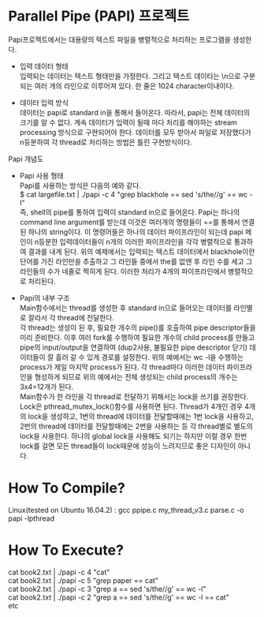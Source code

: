 # Parallel Pipe (PAPI) 프로젝트 #
 
Papi프로젝트에서는 대용량의 텍스트 파일을 병렬적으로 처리하는 프로그램을 생성한다.
 
* 입력 데이터 형태   
입력되는 데이터는 텍스트 형태만을 가정한다. 그리고 텍스트 데이타는 \n으로 구분되는 여러 개의 라인으로 이루어져 있다. 한 줄은 1024 character이내이다.   
 
* 데이터 입력 방식   
데이터는 papi로 standard in을 통해서 들어온다. 따라서, papi는 전체 데이터의 크기를 알 수 없다. 계속 데이터가 입력이 될때 마다 처리를 해야하는 stream processing 방식으로 구현되어야 한다. 데이터를 모두 받아서 파일로 저장했다가 n등분하여 각 thread로 처리하는 방법은 틀린 구현방식이다.
 
Papi 개념도


* Papi 사용 형태   
Papi를 사용하는 방식은 다음의 예와 같다.   
$ cat largefile.txt | ./papi -c 4 "grep blackhole == sed 's/the//g' == wc -l"   
즉, shell의 pipe를 통하여 입력이 standard in으로 들어온다. Papi는 하나의 command line argument를 받는데 이것은 여러개의 명령들이 ==를 통해서 연결된 하나의 string이다. 이 명령어들은 하나의 데이터 파이프라인이 되는데 papi 메인이 n등분한 입력데이터들이 n개의 이러한 파이프라인을 각각 병렬적으로 통과하여 결과를 내게 된다. 위의 예제에서는 입력되는 텍스트 데이터에서 blackhole이란 단어를 가진 라인만을 추출하고 그 라인들 중에서 the를 없앤 후 라인 수를 세고 그 라인들의 수가 네줄로 찍히게 된다. 이러한 처리가 4개의 파이프라인에서 병렬적으로 처리된다.   
   
* Papi의 내부 구조   
Main함수에서는 thread를 생성한 후 standard in으로 들어오는 데이터를 라인별로 잘라서 각 thread에 전달한다.   
각 thread는 생성이 된 후, 필요한 개수의 pipe()를 호출하여 pipe descriptor들을 미리 준비한다. 이후 여러 fork를 수행하여 필요한 개수의 child process를 만들고 pipe의 input/output을 연결하여 (dup2사용, 불필요한 pipe descriptor 닫기) 데이터들이 잘 흘러 갈 수 있게 경로를 설정한다. 위의 예에서는 wc -l을 수행하는 process가 제일 마지막 process가 된다. 각 thread마다 이러한 데이터 파이프라인을 형성하게 되므로 위의 예에서는 전체 생성되는 child process의 개수는 3x4=12개가 된다.   
Main함수가 한 라인을 각 thread로 전달하기 위해서는 lock을 쓰기를 권장한다. Lock은 pthread_mutex_lock()함수를 사용하면 된다. Thread가 4개인 경우 4개의 lock을 생성하고, 1번의 thread에 데이터를 전달할때에는 1번 lock을 사용하고, 2번의 thread에 데이터를 전달할때에는 2번을 사용하는 등 각 thread별로 별도의 lock을 사용한다. 하나의 global lock을 사용해도 되기는 하지만 이럴 경우 한번 lock를 걸면 모든 thread들이 lock때문에 성능이 느려지므로 좋은 디자인이 아니다.   
# How To Compile?   
Linux(tested on Ubuntu 16.04.2)  : gcc ppipe.c my_thread_v3.c parse.c -o papi -lpthread     
   
# How To Execute?   
cat book2.txt | ./papi -c 4 "cat"   
cat book2.txt | ./papi -c 5 "grep paper == cat"   
cat book2.txt | ./papi -c 3 "grep a == sed 's/the//g' == wc -l"   
cat book2.txt | ./papi -c 2 "grep a == sed 's/the//g' == wc -l == cat"    
etc
